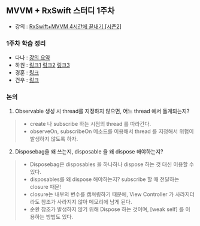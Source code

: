 ## MVVM + RxSwift 스터디 1주차 

- 강의 : [RxSwift+MVVM 4시간에 끝내기 [시즌2]](https://github.com/iamchiwon/RxSwift_In_4_Hours)

### 1주차 학습 정리
- 다나 : [강의 요약](https://www.notion.so/jellysong/MVVM-RxSwift-da9fa84cd45744d4bea4fcb79269f3a1)
- 하원 : [링크1](https://levenshtein.tistory.com/452) [링크2](https://levenshtein.tistory.com/454) [링크3](https://levenshtein.tistory.com/456)
- 경훈 : [링크](https://www.notion.so/Rxswift-MVVM-20917b6cfb8c4cf592eeeabe62e501a4)
- 건우 : [링크]()

### 논의
1. Observable 생성 시 thread를 지정하지 않으면, 어느 thread 에서 돌게되는지?
  > - create 나 subscribe 하는 시점의 thread 를 따라간다.
  > - observeOn, subscribeOn 메소드를 이용해서 thread 를 지정해서 위험이 발생하지 않도록 하자.
2. Disposebag을 왜 쓰는지, disposable 을 왜 dispose 해야하는지?
  > - Disposebag은 disposables 을 하나하나 dispose 하는 것 대신 이용할 수 있다.
  > - disposables를 왜 dispose 해야하는지? subscribe 할 때 전달하는 closure 때문!
  > - closure는 내부의 변수를 캡쳐링하기 때문에, View Controller 가 사라지더라도 참조가 사라지지 않아 메모리에 남게 된다. 
  > - 순환 참조가 발생하지 않기 위해 Dispose 하는 것이며, [weak self] 를 이용하는 방법도 있다.
